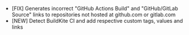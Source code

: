 - [FIX] Generates incorrect "GitHub Actions Build" and "GitHub/GitLab Source" links to repositories not hosted at github.com or gitlab.com
- [NEW] Detect BuildKite CI and add respective custom tags, values and links
